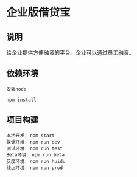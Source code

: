 # 企业版借贷宝

## 说明

给企业提供方便融资的平台。企业可以通过员工融资。

## 依赖环境
    安装node

    npm install
    
## 项目构建

    本地开发: npm start
    联调环境: npm run dev
    测试环境: npm run test
    Beta环境: npm run beta
    灰度环境: npm run huidu
    线上环境: npm run prod
    
